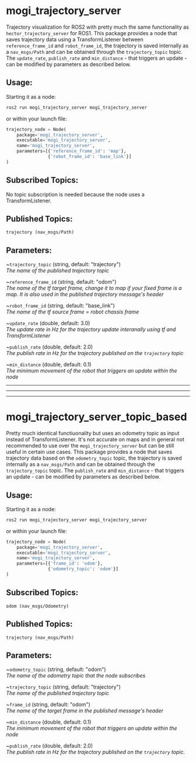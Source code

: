 # mogi_trajectory_server
Trajectory visualization for ROS2 with pretty much the same functionality as `hector_trajectory_server` for ROS1.
This package provides a node that saves trajectory data using a TransformListener between `reference_frame_id` and `robot_frame_id`, the trajectory is saved internally as a `nav_msgs/Path` and can be obtained through the `trajectory_topic` topic.
The `update_rate`, `publish_rate` and `min_distance` - that triggers an update - can be modified by parameters as described below.

## Usage:

Starting it as a node:
```bash
ros2 run mogi_trajectory_server mogi_trajectory_server
```

or within your launch file:

```python
trajectory_node = Node(
    package='mogi_trajectory_server',
    executable='mogi_trajectory_server',
    name='mogi_trajectory_server',
    parameters=[{'reference_frame_id': 'map'},
                {'robot_frame_id': 'base_link'}]
)
```

## Subscribed Topics:
No topic subscription is needed because the node uses a TransformListener.

## Published Topics:
```
trajectory (nav_msgs/Path)
```

## Parameters:

~`trajectory_topic` (string, default: "trajectory")  
*The name of the published trajectory topic*

~`reference_frame_id` (string, default: "odom")  
*The name of the tf target frame, change it to map if your fixed frame is a map. It is also used in the published trajectory message's header*

~`robot_frame_id` (string, default: "base_link")  
*The name of the tf source frame = robot chassis frame*

~`update_rate` (double, default: 3.0)  
*The update rate in Hz for the trajectory update interanally using tf and TransformListener*

~`publish_rate` (double, default: 2.0)  
*The publish rate in Hz for the trajectory published on the `trajectory` topic*

~`min_distance` (double, default: 0.1)  
*The minimum movement of the robot that triggers an update within the node*



---
---
---

# mogi_trajectory_server_topic_based
Pretty much identical functiuonality but uses an odometry topic as input instead of TransformListener. It's not accurate on maps and in general not recommended to use over the `mogi_trajectory_server` but can be still useful in certain use cases.
This package provides a node that saves trajectory data based on the `odometry_topic` topic, the trajectory is saved internally as a `nav_msgs/Path` and can be obtained through the `trajectory_topic` topic.
The `publish_rate` and `min_distance` - that triggers an update - can be modified by parameters as described below.

## Usage:

Starting it as a node:
```bash
ros2 run mogi_trajectory_server mogi_trajectory_server
```

or within your launch file:

```python
trajectory_node = Node(
    package='mogi_trajectory_server',
    executable='mogi_trajectory_server',
    name='mogi_trajectory_server',
    parameters=[{'frame_id': 'odom'},
                {'odometry_topic': 'odom'}]
)
```

## Subscribed Topics:
```
odom (nav_msgs/Odometry)
```

## Published Topics:
```
trajectory (nav_msgs/Path)
```

## Parameters:

~`odometry_topic` (string, default: "odom")  
*The name of the odometry topic that the node subscribes*

~`trajectory_topic` (string, default: "trajectory")  
*The name of the published trajectory topic*

~`frame_id` (string, default: "odom")  
*The name of the target frame in the published message's header*

~`min_distance` (double, default: 0.1)  
*The minimum movement of the robot that triggers an update within the node*

~`publish_rate` (double, default: 2.0)  
*The publish rate in Hz for the trajectory published on the `trajectory` topic.*